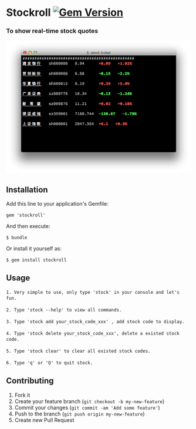# Stockroll [![Gem Version](https://badge.fury.io/rb/stockroll.png)](http://badge.fury.io/rb/stockroll)
### To show real-time stock quotes

![screenshot](/screenshot.png)

## Installation

Add this line to your application's Gemfile:

    gem 'stockroll'

And then execute:

    $ bundle

Or install it yourself as:

    $ gem install stockroll

## Usage

	1. Very simple to use, only type 'stock' in your console and let's fun.  

	2. Type 'stock --help' to view all commands.     

	3. Type 'stock add your_stock_code_xxx' , add stock code to display.   

	4. Type 'stock delete your_stock_code_xxx', delete a existed stock code.  

	5. Type 'stock clear' to clear all existed stock codes.  

	6. Type 'q' or 'Q' to quit stock.   

## Contributing

1. Fork it
2. Create your feature branch (`git checkout -b my-new-feature`)
3. Commit your changes (`git commit -am 'Add some feature'`)
4. Push to the branch (`git push origin my-new-feature`)
5. Create new Pull Request

